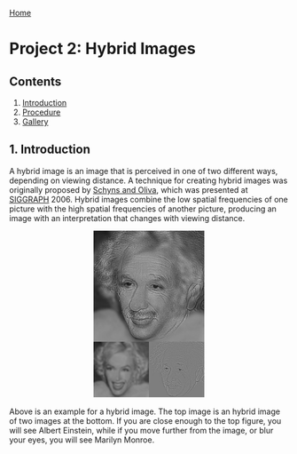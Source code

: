 [Home](index)

# Project 2: Hybrid Images

<a name="contents"></a>
## Contents
1. [Introduction](#intro)
2. [Procedure](#procedure)
3. [Gallery](#gallery)

<a name="intro"></a>
## 1. Introduction
A hybrid image is an image that is perceived in one of two different ways, depending on viewing distance. A technique for creating hybrid images was originally proposed by [Schyns and Oliva](http://cvcl.mit.edu/publications/OlivaTorralb_Hybrid_Siggraph06.pdf), which was presented at [SIGGRAPH](https://www.siggraph.org/) 2006. Hybrid images combine the low spatial frequencies of one picture with the high spatial frequencies of another picture, producing an image with an interpretation that changes with viewing distance.  

<div id="container">
<center>
    <img src="Project-2/report/einstein-monroe.jpg"
    width="200"/>
</center>
</div>


Above is an example for a hybrid image. The top image is an hybrid image of two images at the bottom. If you are close enough to the top figure, you will see Albert Einstein, while if you move further from the image, or blur your eyes, you will see Marilyn Monroe.
